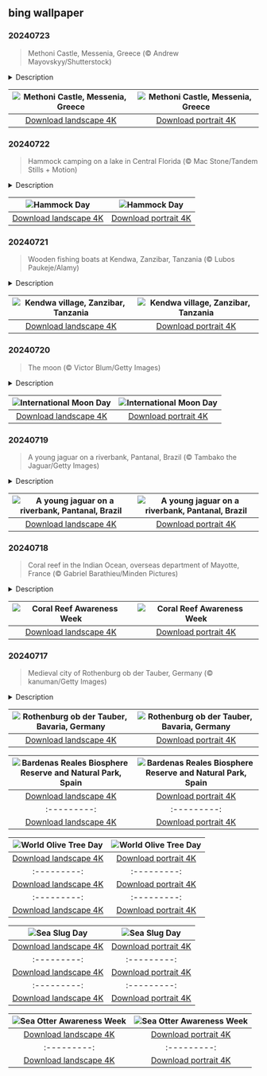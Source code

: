 ## bing wallpaper

### 20240723

> Methoni Castle, Messenia, Greece (© Andrew Mayovskyy/Shutterstock)

<details>
<summary>Description</summary>

> Perched on a rocky headland is Methoni Castle, a symbol of medieval might on the shores of the Ionian Sea. The fortress, on the Peloponnese peninsula in southern Greece, was built by the Venetians in the early 13th century as a trading post and defensive bastion, protecting the coastline from invaders. Its Bourtzi tower, an extension of the fortress standing on a small islet, was once connected to the main castle by a stone bridge.
> 
> Many conquerors, from the Ottomans in 1500 to the French in 1828, aimed to win Methoni's strategic position. Some original structures, like the castle itself, still stand, allowing visitors to walk through the same gates where soldiers once marched. The village's blend of architecture, with Byzantine, Venetian, and Ottoman influences, narrates a storied past where European powers battled for dominance.
> 
> 

</details>

| ![Methoni Castle, Messenia, Greece](https://cn.bing.com/th?id=OHR.MethoniCastle_EN-US9447007951_UHD.jpg&pid=hp&w=400&h=224&rs=1&c=4) | ![Methoni Castle, Messenia, Greece](https://cn.bing.com/th?id=OHR.MethoniCastle_EN-US9447007951_1080x1920.jpg&pid=hp&w=155&h=315&rs=1&c=4) |
|:---------:|:---------:|
| [Download landscape 4K](https://cn.bing.com/th?id=OHR.MethoniCastle_EN-US9447007951_UHD.jpg) | [Download portrait 4K](https://cn.bing.com/th?id=OHR.MethoniCastle_EN-US9447007951_1080x1920.jpg) |

### 20240722

> Hammock camping on a lake in Central Florida (© Mac Stone/Tandem Stills + Motion)

<details>
<summary>Description</summary>

> Imagine swaying gently under a canopy of leaves, a soft breeze coaxing you into a serene slumber while you gaze at the stars above. Observed every July 22, Hammock Day is not just a nod to the lazy lull of summer days, but an homage to an ancient tradition. Invented by the Indigenous peoples of Central and South America, hammocks were called 'hamacas' and were originally woven for sleep and relaxation.
> 
> Back then hammocks were made from tree bark, whereas now they can be made of various materials like cotton, nylon, and canvas. These sleeping swings have crossed oceans as beds for sailors, swung from the trees, and nowadays, add a touch of chill to hip outdoor retreats. They have health benefits, too; gentle rocking can improve your sleep and even relieve stress. So go ahead, jump into a hammock, and let it sway your worries away.
> 
> 

</details>

| ![Hammock Day](https://cn.bing.com/th?id=OHR.HammockCamping_EN-US9298465355_UHD.jpg&pid=hp&w=400&h=224&rs=1&c=4) | ![Hammock Day](https://cn.bing.com/th?id=OHR.HammockCamping_EN-US9298465355_1080x1920.jpg&pid=hp&w=155&h=315&rs=1&c=4) |
|:---------:|:---------:|
| [Download landscape 4K](https://cn.bing.com/th?id=OHR.HammockCamping_EN-US9298465355_UHD.jpg) | [Download portrait 4K](https://cn.bing.com/th?id=OHR.HammockCamping_EN-US9298465355_1080x1920.jpg) |

### 20240721

> Wooden fishing boats at Kendwa, Zanzibar, Tanzania (© Lubos Paukeje/Alamy)

<details>
<summary>Description</summary>

> Off the coast of East Africa in the archipelago of Zanzibar is the village of Kendwa. This serene village plays a modest role in the islands' fishing industry, with traditional wooden boats, known as dhows, etching patterns across the waters. The local dhow builders offer a glimpse into an artisanal craft that has sailed through generations. Venture deeper and you'll find lush spice farms where the air tingles with the scent of nutmeg and black pepper. Here, traditional Swahili dishes, including nyama choma, a roasted meat dish, and samaki wa kaupaka, fish with coconut sauce, blend spices with the bounty of the sea and land. As the sun sets, bonfires flicker into life and the island pulses with Taarab, a fusion of African, Arabic, and Indian music. With so much to see, Zanzibar proves that variety really is the spice of life.
> 
> 
> 
> 

</details>

| ![Kendwa village, Zanzibar, Tanzania](https://cn.bing.com/th?id=OHR.ZanzibarBoats_EN-US9009404410_UHD.jpg&pid=hp&w=400&h=224&rs=1&c=4) | ![Kendwa village, Zanzibar, Tanzania](https://cn.bing.com/th?id=OHR.ZanzibarBoats_EN-US9009404410_1080x1920.jpg&pid=hp&w=155&h=315&rs=1&c=4) |
|:---------:|:---------:|
| [Download landscape 4K](https://cn.bing.com/th?id=OHR.ZanzibarBoats_EN-US9009404410_UHD.jpg) | [Download portrait 4K](https://cn.bing.com/th?id=OHR.ZanzibarBoats_EN-US9009404410_1080x1920.jpg) |

### 20240720

> The moon (© Victor Blum/Getty Images)

<details>
<summary>Description</summary>

> Today we're celebrating small steps and giant leaps—it's International Moon Day. This day honors the legacy of the Apollo 11 mission. Initially celebrated as National Moon Day, it was recognized by the United Nations in 2021. Human civilizations have gazed at the sky for millennia, contemplating the origins and mysteries of the moon. The advent of space exploration transformed it into the target of numerous missions.
> 
> On July 20, 1969, the pioneering Apollo 11 space mission culminated in astronauts Neil Armstrong and Buzz Aldrin taking the first steps on the moon. Moon Day commemorates this historic event, and the significant efforts required to launch the space program. Moon missions have found no signs of life, but it could be a future site for human colonization. The discovery of water ice, especially in the dark craters at the poles, makes it more hospitable for potential settlers. So, until you have a chance to live there, keep dreaming under the same moon that has captivated humanity since time immemorial.
> 
> 

</details>

| ![International Moon Day](https://cn.bing.com/th?id=OHR.MineralMoon_EN-US8936600169_UHD.jpg&pid=hp&w=400&h=224&rs=1&c=4) | ![International Moon Day](https://cn.bing.com/th?id=OHR.MineralMoon_EN-US8936600169_1080x1920.jpg&pid=hp&w=155&h=315&rs=1&c=4) |
|:---------:|:---------:|
| [Download landscape 4K](https://cn.bing.com/th?id=OHR.MineralMoon_EN-US8936600169_UHD.jpg) | [Download portrait 4K](https://cn.bing.com/th?id=OHR.MineralMoon_EN-US8936600169_1080x1920.jpg) |

### 20240719

> A young jaguar on a riverbank, Pantanal, Brazil (© Tambako the Jaguar/Getty Images)

<details>
<summary>Description</summary>

> Spot the wildlife star in today's image. The jaguar is the largest cat in the Americas and is seen here in the world's largest tropical wetland, the Pantanal in Brazil. Jaguars arrived in the Americas some 2 million years ago, migrating from Eurasia through the Bering Strait. Today, they live in various habitats from the woodlands of the southwestern US to the rainforests of northern Argentina. Brazil is home to about half of the world's wild jaguars.
> 
> Often found near bodies of water, jaguars are excellent swimmers, ambushing prey by leaping into the water. They feed on a wide range of animals, including deer, armadillos, monkeys, and lizards and their strong teeth and jaws can bite through turtle shells. In the Brazilian Pantanal, a population of jaguars feeds on aquatic reptiles and fish. So, the next time you are on a jungle trail, keep your eyes peeled and your senses sharp: Every rustle of leaves could be a jaguar on the prowl.
> 
> 

</details>

| ![A young jaguar on a riverbank, Pantanal, Brazil](https://cn.bing.com/th?id=OHR.YoungJaguar_EN-US8866928893_UHD.jpg&pid=hp&w=400&h=224&rs=1&c=4) | ![A young jaguar on a riverbank, Pantanal, Brazil](https://cn.bing.com/th?id=OHR.YoungJaguar_EN-US8866928893_1080x1920.jpg&pid=hp&w=155&h=315&rs=1&c=4) |
|:---------:|:---------:|
| [Download landscape 4K](https://cn.bing.com/th?id=OHR.YoungJaguar_EN-US8866928893_UHD.jpg) | [Download portrait 4K](https://cn.bing.com/th?id=OHR.YoungJaguar_EN-US8866928893_1080x1920.jpg) |

### 20240718

> Coral reef in the Indian Ocean, overseas department of Mayotte, France (© Gabriel Barathieu/Minden Pictures)

<details>
<summary>Description</summary>

> Blooming pillar corals, green sea turtles, and colorful reef fishes—welcome to the underwater universe of coral reefs. They are formed by tiny marine organisms called coral polyps, which create vast colonies housing many species. As we celebrate their beauty and benefits, it's vital to recognize the lurking threats of climate change, pollution, and harmful human activities.
> 
> This underwater scene was photographed at Mayotte, a French island region in the Indian Ocean. Mayotte boasts one of the world's largest and deepest lagoons, encircled by a coral reef nearly 100 miles long. It is home to over 250 species of coral and more than 3,500 marine species. But it is facing numerous threats, including overfishing and coral bleaching, where corals expel the algae that live in their tissues, leading to a loss of color and essential energy sources. So, in Coral Reef Awareness Week, let's pledge to preserve coral reefs like this one.
> 
> 

</details>

| ![Coral Reef Awareness Week](https://cn.bing.com/th?id=OHR.MayotteCoral_EN-US4102346691_UHD.jpg&pid=hp&w=400&h=224&rs=1&c=4) | ![Coral Reef Awareness Week](https://cn.bing.com/th?id=OHR.MayotteCoral_EN-US4102346691_1080x1920.jpg&pid=hp&w=155&h=315&rs=1&c=4) |
|:---------:|:---------:|
| [Download landscape 4K](https://cn.bing.com/th?id=OHR.MayotteCoral_EN-US4102346691_UHD.jpg) | [Download portrait 4K](https://cn.bing.com/th?id=OHR.MayotteCoral_EN-US4102346691_1080x1920.jpg) |

### 20240717

> Medieval city of Rothenburg ob der Tauber, Germany (© kanuman/Getty Images)

<details>
<summary>Description</summary>

> Welcome to Rothenburg ob der Tauber, or 'Red Fortress above the Tauber River,' where medieval charm is around every cobbled corner. A self-ruling city in the Middle Ages, this walled Bavarian town once flourished with 6,000 inhabitants, the Holy Roman Empire's second-largest city at the time. The growth of Rothenburg ob der Tauber slowed in the 17th century, preserving its original character.
> 
> Pictured here is the Burgtor (castle gate), which was built after the original Rothenburg Castle was destroyed by an earthquake in 1356. Within the castle gate is an 'eye-of-the-needle' door, designed to be the only way in and out once the main gates closed at night. But Rothenburg's magic isn't confined to its walls. It's also a gateway to the 290-mile Romantic Road that runs from Würzburg to Füssen, covering Bavaria's castle-studded valleys.
> 
> 

</details>

| ![Rothenburg ob der Tauber, Bavaria, Germany](https://cn.bing.com/th?id=OHR.MedievalRothenburg_EN-US8575765997_UHD.jpg&pid=hp&w=400&h=224&rs=1&c=4) | ![Rothenburg ob der Tauber, Bavaria, Germany](https://cn.bing.com/th?id=OHR.MedievalRothenburg_EN-US8575765997_1080x1920.jpg&pid=hp&w=155&h=315&rs=1&c=4) |
|:---------:|:---------:|
| [Download landscape 4K](https://cn.bing.com/th?id=OHR.MedievalRothenburg_EN-US8575765997_UHD.jpg) | [Download portrait 4K](https://cn.bing.com/th?id=OHR.MedievalRothenburg_EN-US8575765997_1080x1920.jpg) |ncientOrkney_EN-US8469766447_UHD.jpg) | [Download portrait 4K](https://cn.bing.com/th?id=OHR.AncientOrkney_EN-US8469766447_1080x1920.jpg) |wnload portrait 4K](https://cn.bing.com/th?id=OHR.CardinalfishAnemone_EN-US1278259894_1080x1920.jpg) |ales should be on your bucket list!
> 
> 

</details>

| ![Bardenas Reales Biosphere Reserve and Natural Park, Spain](https://cn.bing.com/th?id=OHR.BardenasBiosphere_EN-US6936891495_UHD.jpg&pid=hp&w=400&h=224&rs=1&c=4) | ![Bardenas Reales Biosphere Reserve and Natural Park, Spain](https://cn.bing.com/th?id=OHR.BardenasBiosphere_EN-US6936891495_1080x1920.jpg&pid=hp&w=155&h=315&rs=1&c=4) |
|:---------:|:---------:|
| [Download landscape 4K](https://cn.bing.com/th?id=OHR.BardenasBiosphere_EN-US6936891495_UHD.jpg) | [Download portrait 4K](https://cn.bing.com/th?id=OHR.BardenasBiosphere_EN-US6936891495_1080x1920.jpg) |D.jpg) | [Download portrait 4K](https://cn.bing.com/th?id=OHR.LesBravesNormandy_EN-US6707866678_1080x1920.jpg) |789937_1080x1920.jpg&pid=hp&w=155&h=315&rs=1&c=4) |
|:---------:|:---------:|
| [Download landscape 4K](https://cn.bing.com/th?id=OHR.Cecropia_EN-US9602789937_UHD.jpg) | [Download portrait 4K](https://cn.bing.com/th?id=OHR.Cecropia_EN-US9602789937_1080x1920.jpg) |though olive trees do not grow very tall, usually no more than 30 feet, they live a very long time. One of the oldest known trees in the world, in Portugal, is believed to be 3,350 years old. Many live for millennia, their trunks growing thick and gnarled, and their branches bearing fruit century after century. As civilizations rise and fall around them, these hardy trees remain resilient and steadfast.
> 
> 

</details>

| ![World Olive Tree Day](https://cn.bing.com/th?id=OHR.OliveTreeDay_EN-US9460125670_UHD.jpg&pid=hp&w=400&h=224&rs=1&c=4) | ![World Olive Tree Day](https://cn.bing.com/th?id=OHR.OliveTreeDay_EN-US9460125670_1080x1920.jpg&pid=hp&w=155&h=315&rs=1&c=4) |
|:---------:|:---------:|
| [Download landscape 4K](https://cn.bing.com/th?id=OHR.OliveTreeDay_EN-US9460125670_UHD.jpg) | [Download portrait 4K](https://cn.bing.com/th?id=OHR.OliveTreeDay_EN-US9460125670_1080x1920.jpg) |pid=hp&w=155&h=315&rs=1&c=4) |
|:---------:|:---------:|
| [Download landscape 4K](https://cn.bing.com/th?id=OHR.MonksMound_EN-US9323884241_UHD.jpg) | [Download portrait 4K](https://cn.bing.com/th?id=OHR.MonksMound_EN-US9323884241_1080x1920.jpg) |](https://cn.bing.com/th?id=OHR.Calacas_EN-US6430903741_UHD.jpg) | [Download portrait 4K](https://cn.bing.com/th?id=OHR.Calacas_EN-US6430903741_1080x1920.jpg) |.com/th?id=OHR.SealRiver_EN-US6267835630_1080x1920.jpg&pid=hp&w=155&h=315&rs=1&c=4) |
|:---------:|:---------:|
| [Download landscape 4K](https://cn.bing.com/th?id=OHR.SealRiver_EN-US6267835630_UHD.jpg) | [Download portrait 4K](https://cn.bing.com/th?id=OHR.SealRiver_EN-US6267835630_1080x1920.jpg) |e a more fitting name. Someone call Terry.
> 
> 

</details>

| ![Sea Slug Day](https://cn.bing.com/th?id=OHR.SeaAngel_EN-US5531672696_UHD.jpg&pid=hp&w=400&h=224&rs=1&c=4) | ![Sea Slug Day](https://cn.bing.com/th?id=OHR.SeaAngel_EN-US5531672696_1080x1920.jpg&pid=hp&w=155&h=315&rs=1&c=4) |
|:---------:|:---------:|
| [Download landscape 4K](https://cn.bing.com/th?id=OHR.SeaAngel_EN-US5531672696_UHD.jpg) | [Download portrait 4K](https://cn.bing.com/th?id=OHR.SeaAngel_EN-US5531672696_1080x1920.jpg) |OHR.DarkSkyAcadia_EN-US6966527964_1080x1920.jpg) |.bing.com/th?id=OHR.GoldenJellyfish_EN-US6743816471_1080x1920.jpg&pid=hp&w=155&h=315&rs=1&c=4) |
|:---------:|:---------:|
| [Download landscape 4K](https://cn.bing.com/th?id=OHR.GoldenJellyfish_EN-US6743816471_UHD.jpg) | [Download portrait 4K](https://cn.bing.com/th?id=OHR.GoldenJellyfish_EN-US6743816471_1080x1920.jpg) |ng.com/th?id=OHR.LastDollarRoad_EN-US7923638318_UHD.jpg&pid=hp&w=400&h=224&rs=1&c=4) | ![First day of autumn](https://cn.bing.com/th?id=OHR.LastDollarRoad_EN-US7923638318_1080x1920.jpg&pid=hp&w=155&h=315&rs=1&c=4) |
|:---------:|:---------:|
| [Download landscape 4K](https://cn.bing.com/th?id=OHR.LastDollarRoad_EN-US7923638318_UHD.jpg) | [Download portrait 4K](https://cn.bing.com/th?id=OHR.LastDollarRoad_EN-US7923638318_1080x1920.jpg) |ppers who hunted otters to near extinction before they were protected by law. Although sea otter populations have rebounded, they are still considered endangered. Otters live along the Pacific Coast of North America, from California up to Alaska. Although they can walk on land, they almost never find the need or desire to, even when it's nap time. When they're ready for a snooze, they'll raft up, wrap themselves in a strand of kelp to keep them from drifting away, and recline on the world's biggest waterbed.

</details>

| ![Sea Otter Awareness Week](https://cn.bing.com/th?id=OHR.SitkaOtters_EN-US7714053956_UHD.jpg&pid=hp&w=400&h=224&rs=1&c=4) | ![Sea Otter Awareness Week](https://cn.bing.com/th?id=OHR.SitkaOtters_EN-US7714053956_1080x1920.jpg&pid=hp&w=155&h=315&rs=1&c=4) |
|:---------:|:---------:|
| [Download landscape 4K](https://cn.bing.com/th?id=OHR.SitkaOtters_EN-US7714053956_UHD.jpg) | [Download portrait 4K](https://cn.bing.com/th?id=OHR.SitkaOtters_EN-US7714053956_1080x1920.jpg) |oo_EN-US7569665443_UHD.jpg&pid=hp&w=400&h=224&rs=1&c=4) | ![World Bamboo Day](https://cn.bing.com/th?id=OHR.ArashiyamaBamboo_EN-US7569665443_1080x1920.jpg&pid=hp&w=155&h=315&rs=1&c=4) |
|:---------:|:---------:|
| [Download landscape 4K](https://cn.bing.com/th?id=OHR.ArashiyamaBamboo_EN-US7569665443_UHD.jpg) | [Download portrait 4K](https://cn.bing.com/th?id=OHR.ArashiyamaBamboo_EN-US7569665443_1080x1920.jpg) |